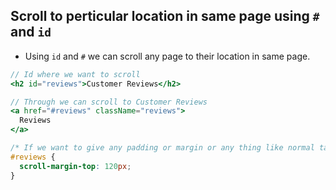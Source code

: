 ## Scroll to perticular location in same page using `#` and `id`

- Using `id` and `#` we can scroll any page to their location in same page.

```jsx
// Id where we want to scroll
<h2 id="reviews">Customer Reviews</h2>
```

```jsx
// Through we can scroll to Customer Reviews
<a href="#reviews" className="reviews">
  Reviews
</a>
```

```css
/* If we want to give any padding or margin or any thing like normal tag */
#reviews {
  scroll-margin-top: 120px;
}
```
